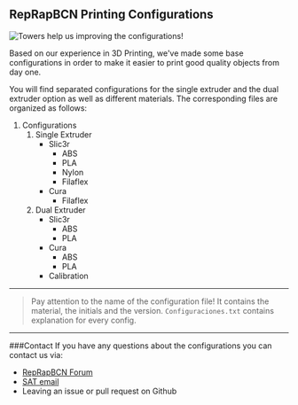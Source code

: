 RepRapBCN Printing Configurations
---------------------------------
![Towers help us improving the configurations!](http://reprapbcn.github.io/images/torres.jpg)

Based on our experience in 3D Printing, we've made some base configurations in order to make it easier to print good quality objects from day one.

You will find separated configurations for the single extruder and the dual extruder option as well as different materials. The corresponding files are organized as follows:

1. Configurations
    1. Single Extruder
        + Slic3r
            + ABS
            + PLA
            + Nylon
            + Filaflex
        + Cura
            + Filaflex
    2. Dual Extruder
        + Slic3r
            + ABS
            + PLA
        + Cura
            + ABS
            + PLA
        + Calibration

---

>Pay attention to the name of the configuration file! 
>It contains the material, the initials and the version. `Configuraciones.txt` contains explanation for every config.

---

###Contact
If you have any questions about the configurations you can contact us via:

* [RepRapBCN Forum](http://www.reprapbcn.com/es/forum)
* [SAT email](mailto:"sat@reprapbcn.com") 
* Leaving an issue or pull request on Github